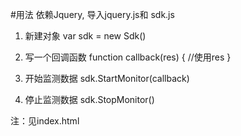 #用法
依赖Jquery, 导入jquery.js和 sdk.js

1. 新建对象
var sdk = new Sdk()

2. 写一个回调函数
function callback(res) {
  //使用res
}

3. 开始监测数据
sdk.StartMonitor(callback)

4. 停止监测数据
sdk.StopMonitor()

注：见index.html
